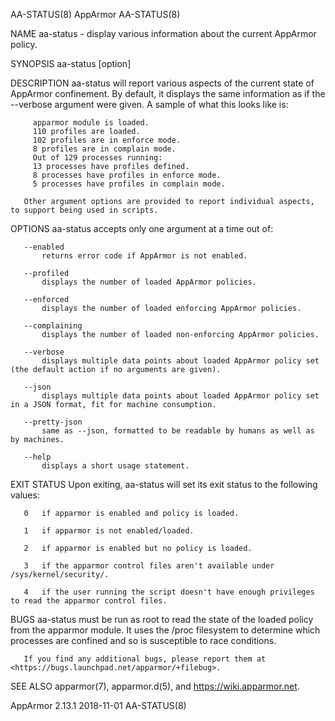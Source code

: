 AA-STATUS(8)                                                                             AppArmor                                                                            AA-STATUS(8)

NAME
       aa-status - display various information about the current AppArmor policy.

SYNOPSIS
       aa-status [option]

DESCRIPTION
       aa-status will report various aspects of the current state of AppArmor confinement. By default, it displays the same information as if the --verbose argument were given. A sample
       of what this looks like is:

         apparmor module is loaded.
         110 profiles are loaded.
         102 profiles are in enforce mode.
         8 profiles are in complain mode.
         Out of 129 processes running:
         13 processes have profiles defined.
         8 processes have profiles in enforce mode.
         5 processes have profiles in complain mode.

       Other argument options are provided to report individual aspects, to support being used in scripts.

OPTIONS
       aa-status accepts only one argument at a time out of:

       --enabled
           returns error code if AppArmor is not enabled.

       --profiled
           displays the number of loaded AppArmor policies.

       --enforced
           displays the number of loaded enforcing AppArmor policies.

       --complaining
           displays the number of loaded non-enforcing AppArmor policies.

       --verbose
           displays multiple data points about loaded AppArmor policy set (the default action if no arguments are given).

       --json
           displays multiple data points about loaded AppArmor policy set in a JSON format, fit for machine consumption.

       --pretty-json
           same as --json, formatted to be readable by humans as well as by machines.

       --help
           displays a short usage statement.

EXIT STATUS
       Upon exiting, aa-status will set its exit status to the following values:

       0   if apparmor is enabled and policy is loaded.

       1   if apparmor is not enabled/loaded.

       2   if apparmor is enabled but no policy is loaded.

       3   if the apparmor control files aren't available under /sys/kernel/security/.

       4   if the user running the script doesn't have enough privileges to read the apparmor control files.

BUGS
       aa-status must be run as root to read the state of the loaded policy from the apparmor module. It uses the /proc filesystem to determine which processes are confined and so is
       susceptible to race conditions.

       If you find any additional bugs, please report them at <https://bugs.launchpad.net/apparmor/+filebug>.

SEE ALSO
       apparmor(7), apparmor.d(5), and <https://wiki.apparmor.net>.

AppArmor 2.13.1                                                                         2018-11-01                                                                           AA-STATUS(8)
